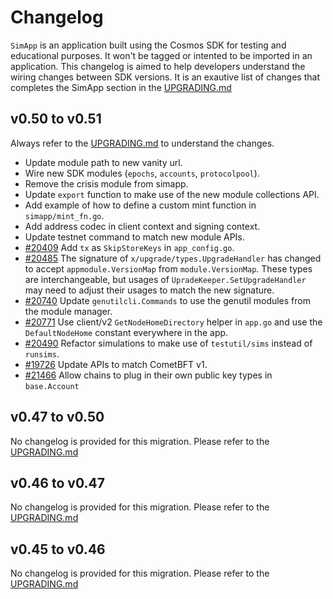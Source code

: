 <!--
Guiding Principles:
Changelogs are for humans, not machines.
There should be an entry for every single version.
The same types of changes should be grouped.
Versions and sections should be linkable.
The latest version comes first.
The release date of each version is displayed.
Mention whether you follow Semantic Versioning.
Usage:
Change log entries are to be added to the Unreleased section under the
appropriate stanza (see below). Each entry should ideally include a tag and
the Github issue reference in the following format:
* (<tag>) [#<issue-number>] Changelog message.
Types of changes (Stanzas):
"Features" for new features.
"Improvements" for changes in existing functionality.
"Deprecated" for soon-to-be removed features.
"Bug Fixes" for any bug fixes.
"API Breaking" for breaking exported APIs used by developers building on SDK.
Ref: https://keepachangelog.com/en/1.0.0/
-->

# Changelog

`SimApp` is an application built using the Cosmos SDK for testing and educational purposes.
It won't be tagged or intented to be imported in an application.
This changelog is aimed to help developers understand the wiring changes between SDK versions.
It is an exautive list of changes that completes the SimApp section in the [UPGRADING.md](https://github.com/cosmos/cosmos-sdk/blob/main/UPGRADING.md#simapp)

## v0.50 to v0.51

Always refer to the [UPGRADING.md](https://github.com/cosmos/cosmos-sdk/blob/main/UPGRADING.md) to understand the changes.

* Update module path to new vanity url.
* Wire new SDK modules (`epochs`, `accounts`, `protocolpool`).
* Remove the crisis module from simapp.
* Update `export` function to make use of the new module collections API.
* Add example of how to define a custom mint function in `simapp/mint_fn.go`.
* Add address codec in client context and signing context.
* Update testnet command to match new module APIs.
* [#20409](https://github.com/cosmos/cosmos-sdk/pull/20409) Add `tx` as `SkipStoreKeys` in `app_config.go`.
* [#20485](https://github.com/cosmos/cosmos-sdk/pull/20485) The signature of `x/upgrade/types.UpgradeHandler` has changed to accept `appmodule.VersionMap` from `module.VersionMap`.  These types are interchangeable, but usages of `UpradeKeeper.SetUpgradeHandler` may need to adjust their usages to match the new signature.
* [#20740](https://github.com/cosmos/cosmos-sdk/pull/20740) Update `genutilcli.Commands` to use the genutil modules from the module manager.
* [#20771](https://github.com/cosmos/cosmos-sdk/pull/20771) Use client/v2 `GetNodeHomeDirectory` helper in `app.go` and use the `DefaultNodeHome` constant everywhere in the app.
* [#20490](https://github.com/cosmos/cosmos-sdk/pull/20490) Refactor simulations to make use of `testutil/sims` instead of `runsims`.
* [#19726](https://github.com/cosmos/cosmos-sdk/pull/19726) Update APIs to match CometBFT v1.
* [#21466](https://github.com/cosmos/cosmos-sdk/pull/21466) Allow chains to plug in their own public key types in `base.Account`
<!-- TODO: move changelog.md elements to here -->

## v0.47 to v0.50

No changelog is provided for this migration. Please refer to the [UPGRADING.md](https://github.com/cosmos/cosmos-sdk/blob/main/UPGRADING.md#v050x)

## v0.46 to v0.47

No changelog is provided for this migration. Please refer to the [UPGRADING.md](https://github.com/cosmos/cosmos-sdk/blob/main/UPGRADING.md#v047x)

## v0.45 to v0.46

No changelog is provided for this migration. Please refer to the [UPGRADING.md](https://github.com/cosmos/cosmos-sdk/blob/main/UPGRADING.md#v046x)
